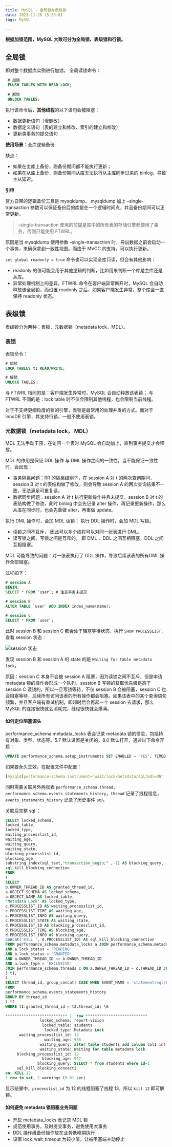 ```yaml
---
title: MySQL - 全局锁与表级锁
date: 2023-11-28 15:33:01
tags: MySQL

---
```


**根据加锁范围，MySQL 大致可分为全局锁、表级锁和行锁。**

## 全局锁

即对整个数据库实例进行加锁。
全局读锁命令：

```sql
 # 加锁
 FLUSH TABLES WITH READ LOCK;
 
 # 解锁
 UNLOCK TABLES;
```
     
执行该命令后，**其他线程**的以下语句会被阻塞：

 - 数据更新语句（增删改）
 - 数据定义语句（表的建立和修改、索引的建立和修改）
 - 更新类事务的提交语句

**使用场景**：全库逻辑备份

缺点：

- 如果在主库上备份，则备份期间都不能执行更新；
- 如果在从库上备份，则备份期间从库无法执行从主库同步过来的 binlog，导致主从延迟。

**引申**

官方自带的逻辑备份工具是 mysqldump。
mysqldump 加上 –single-transaction  参数可以保证备份后的库是在一个逻辑时间点，并且备份期间可以正常更新。

> –single-transaction 使用的前提是库中的所有表的存储引擎都使用了事务，否则只能使用 FTWRL。

原因是当 mysqldump 使用参数 –single-transaction 时，导出数据之前会启动一个事务，来确保拿到一致性视图。而由于 MVCC 的支持，可以执行更新。

`set global readonly = true` 命令也可以实现全库只读，但会有其他影响：

- readonly 的值可能会用于其他逻辑的判断，比如用来判断一个库是主库还是从库。
- 异常处理机制上的差异。FTWRL 命令在客户端异常断开时，MySQL 会自动释放该全局锁，而设置 readonly 之后，如果客户端发生异常，整个库会一直保持 readonly 状态。

## 表级锁
表级锁分为两种：表锁、元数据锁（metadata lock，MDL）。

###  表锁
表锁命令：
```sql
# 加锁
LOCK TABLES t1 READ/WRITE;

# 解锁
UNLOCK TABLES；
```
与 FTWRL 相同的是：客户端发生异常时，MySQL 会自动释放该表锁；
与 FTWRL 不同的是：lock table 时不仅会限制其他线程，也会限制当前线程。

对于不支持更细粒度的锁的引擎，表锁是最常用的处理并发的方式。而对于 InnoDB 引擎，其支持行锁，一般不使用表锁。

### 元数据锁（metadata lock， MDL）
MDL  无法手动干预，在访问一个表时 MySQL 会自动加上，直到事务提交才会释放。

MDL 的作用是保证 DDL 操作 与 DML 操作之间的一致性，当不能保证一致性时，会出现：

- 事务隔离问题：RR 的隔离级别下，在 session A 对 t 的两次查询期间，session B 对 t 的表结构做了修改，则会导致 session A 的两次查询结果不一致，无法满足可重复读。
- 数据同步问题：session A 对 t 执行更新操作并且未提交，session B 对 t 的表结构做了修改，此时 binlog 中会先记录 alter 操作，再记录更新操作，那么从库在同步时，也会先重做 alter，再重做 update。

执行 DML 操作时，会加 MDL 读锁；
执行 DDL  操作时，会加 MDL 写锁。

- 读锁之间不互斥， 因此可以多个线程可以对同一张表进行 DML。
- 读写锁之间、写锁之间是互斥的， 即 DML 、DDL 之间互相阻塞，DDL 之间互相阻塞。

MDL 可能导致的问题：对一张表执行了 DDL 操作，导致后续该表的所有DML 操作全部阻塞。

过程如下：

```sql
# session A
BEGIN;
SELECT * FROM `user`; # 注意事务未提交

# session B
ALTER TABLE `user` ADD INDEX index_name(name);

# session C
SELECT * FROM `user`;

```

此时 session B 和 session C 都会处于阻塞等待状态，执行  `SHOW PROCESSLIST;` 查看 session 状态：

![session 状态](https://cdn.jsdelivr.net/gh/CheneyKwok/img-storage/blog/MySQL-%E5%85%A8%E5%B1%80%E9%94%81%E4%B8%8E%E8%A1%A8%E7%BA%A7%E9%94%81-1.png)

发现 session B 和 session A 的 state 的是 `Waiting for table metadata lock`。

原因：session C 本身不会被 session A 阻塞，因为读锁之间不互斥，但是申请 metadata 锁的操作会形成一个队列，session B 写锁的获取优先级是高于 session C 读锁的，所以一旦写锁等待，不仅 session B 会被阻塞，session C 也会阻塞等待，后续所有访问该表的所有操作都会阻塞。如果该表中的某个查询语句频繁，并且客户端有重试机制，即超时后会再起一个 session 去请求，那么 MySQL 的连接很快就会消耗完，线程很快就会爆满。

#### 如何定位阻塞源头

performance_schema.metadata_locks 表会记录 metadata 锁的信息，包括持有对象、类型、状态等。5.7 默认设置是关闭的，8.0 默认打开，通过以下命令开启：

```sql
UPDATE performance_schema.setup_instruments SET ENABLED = 'YES', TIMED = 'YES' WHERE NAME = 'wait/lock/metadata/sql/mdl';

```
如果要永久生效，在配置文件中配置：

```yaml
[mysqld]performance-schema-instrument='wait/lock/metadata/sql/mdl=ON'
```

同时需要关联另外两张表  `performance_schema.thread`、`performance_schema.events_statements_history`，`thread`  记录了线程信息，`events_statements_history` 记录了历史事件 sql。

关联后完整 sql ：

```sql
SELECT locked_schema,
locked_table,
locked_type,
waiting_processlist_id,
waiting_age,
waiting_query,
waiting_state,
blocking_processlist_id,
blocking_age,
substring_index(sql_text,"transaction_begin;" ,-1) AS blocking_query,
sql_kill_blocking_connection
FROM 
( 
SELECT 
b.OWNER_THREAD_ID AS granted_thread_id,
a.OBJECT_SCHEMA AS locked_schema,
a.OBJECT_NAME AS locked_table,
"Metadata Lock" AS locked_type,
c.PROCESSLIST_ID AS waiting_processlist_id,
c.PROCESSLIST_TIME AS waiting_age,
c.PROCESSLIST_INFO AS waiting_query,
c.PROCESSLIST_STATE AS waiting_state,
d.PROCESSLIST_ID AS blocking_processlist_id,
d.PROCESSLIST_TIME AS blocking_age,
d.PROCESSLIST_INFO AS blocking_query,
concat('KILL ', d.PROCESSLIST_ID) AS sql_kill_blocking_connection
FROM performance_schema.metadata_locks a JOIN performance_schema.metadata_locks b ON a.OBJECT_SCHEMA = b.OBJECT_SCHEMA AND a.OBJECT_NAME = b.OBJECT_NAME
AND a.lock_status = 'PENDING'
AND b.lock_status = 'GRANTED'
AND a.OWNER_THREAD_ID <> b.OWNER_THREAD_ID
AND a.lock_type = 'EXCLUSIVE'
JOIN performance_schema.threads c ON a.OWNER_THREAD_ID = c.THREAD_ID JOIN performance_schema.threads d ON b.OWNER_THREAD_ID = d.THREAD_ID
) t1,
(
SELECT thread_id, group_concat( CASE WHEN EVENT_NAME = 'statement/sql/begin' THEN "transaction_begin" ELSE sql_text END ORDER BY event_id SEPARATOR ";" ) AS sql_text
FROM
performance_schema.events_statements_history
GROUP BY thread_id
) t2
WHERE t1.granted_thread_id = t2.thread_id; \G

*************************** 1. row ***************************
               locked_schema: report-vision
                locked_table: students
                 locked_type: Metadata Lock
      waiting_processlist_id: 13
                 waiting_age: 938
               waiting_query: alter table students add column col1 int
               waiting_state: Waiting for table metadata lock
     blocking_processlist_id: 12
                blocking_age: 947
              blocking_query: SELECT * from students where id=1
	 sql_kill_blocking_connecti
on: KILL 12
1 row in set, 2 warnings (0.01 sec)
```
显示结果中，`processlist_id` 为 12 的线程阻塞了线程 13，所以 `kill 12` 即可解锁。

#### 如何避免 metadata 锁阻塞业务问题

- 开启 metadata_locks 表记录 MDL 锁
- 规范使用事务，及时提交事务，避免使用大事务
- DDL 操作级备份操作放在业务低峰期执行
- 设置 lock_wait_timeout 为较小值，让被阻塞端主动停止
<!--stackedit_data:
eyJoaXN0b3J5IjpbLTY0NjU2NzkzNSwtNDk5ODMxOTA1LDE4OD
IwNDgwMDYsMTYzNTM2NzcxMiwtMTI4NzE3MjA2NywxNzMzNjE3
NzgyXX0=
-->